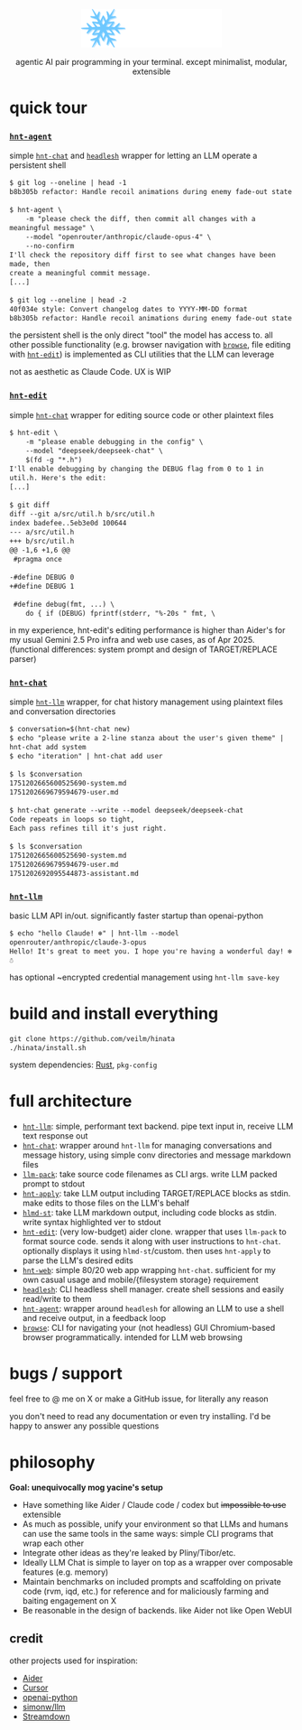 <p align="center">
<img src="https://raw.githubusercontent.com/veilm/veilm.github.io/refs/heads/master/static/hinata.png" width="250">
</p>

<p align="center">
agentic AI pair programming in your terminal. except minimalist, modular, extensible
</p>

# quick tour

### [`hnt-agent`](./hnt-agent/)
simple [`hnt-chat`](./hnt-chat/) and [`headlesh`](./headlesh/) wrapper
for letting an LLM operate a persistent shell

```
$ git log --oneline | head -1
b8b305b refactor: Handle recoil animations during enemy fade-out state

$ hnt-agent \
	-m "please check the diff, then commit all changes with a meaningful message" \
	--model "openrouter/anthropic/claude-opus-4" \
	--no-confirm
I'll check the repository diff first to see what changes have been made, then
create a meaningful commit message.
[...]

$ git log --oneline | head -2
40f034e style: Convert changelog dates to YYYY-MM-DD format
b8b305b refactor: Handle recoil animations during enemy fade-out state
```

the persistent shell is the only direct "tool" the model has access to. all
other possible functionality (e.g. browser navigation with
[`browse`](./util/browse/), file editing with
[`hnt-edit`](./hnt-edit/)) is implemented as CLI utilities that the LLM can
leverage

not as aesthetic as Claude Code. UX is WIP

### [`hnt-edit`](./hnt-edit/)
simple [`hnt-chat`](./hnt-chat/) wrapper for editing source code or other
plaintext files

```
$ hnt-edit \
	-m "please enable debugging in the config" \
	--model "deepseek/deepseek-chat" \
	$(fd -g "*.h")
I'll enable debugging by changing the DEBUG flag from 0 to 1 in util.h. Here's the edit:
[...]

$ git diff
diff --git a/src/util.h b/src/util.h
index badefee..5eb3e0d 100644
--- a/src/util.h
+++ b/src/util.h
@@ -1,6 +1,6 @@
 #pragma once
 
-#define DEBUG 0
+#define DEBUG 1
 
 #define debug(fmt, ...) \
 	do { if (DEBUG) fprintf(stderr, "%-20s " fmt, \
```

in my experience, hnt-edit's editing performance is higher than Aider's for my
usual Gemini 2.5 Pro infra and web use cases, as of Apr 2025. (functional
differences: system prompt and design of TARGET/REPLACE parser)

### [`hnt-chat`](./hnt-chat/)
simple [`hnt-llm`](./hnt-llm/) wrapper, for chat history management using
plaintext files and conversation directories
```
$ conversation=$(hnt-chat new)
$ echo "please write a 2-line stanza about the user's given theme" | hnt-chat add system
$ echo "iteration" | hnt-chat add user

$ ls $conversation
1751202665600525690-system.md
1751202669679594679-user.md

$ hnt-chat generate --write --model deepseek/deepseek-chat
Code repeats in loops so tight,
Each pass refines till it's just right.

$ ls $conversation
1751202665600525690-system.md
1751202669679594679-user.md
1751202692095544873-assistant.md
```

### [`hnt-llm`](./hnt-llm/)
basic LLM API in/out. significantly faster startup than openai-python
```
$ echo "hello Claude! ❄️" | hnt-llm --model openrouter/anthropic/claude-3-opus
Hello! It's great to meet you. I hope you're having a wonderful day! ❄️☃️
```

has optional ~encrypted credential management using `hnt-llm save-key`

# build and install everything
```
git clone https://github.com/veilm/hinata
./hinata/install.sh
```

system dependencies: [Rust](https://rustup.rs/), `pkg-config`

# full architecture
- [`hnt-llm`](./hnt-llm/): simple, performant text backend. pipe text input
in, receive LLM text response out
- [`hnt-chat`](./hnt-chat/): wrapper around `hnt-llm` for managing
conversations and message history, using simple conv directories and message
markdown files
- [`llm-pack`](./hnt-pack/): take source code filenames as CLI args. write
LLM packed prompt to stdout
- [`hnt-apply`](./hnt-apply/): take LLM output including TARGET/REPLACE
blocks as stdin. make edits to those files on the LLM's behalf
- [`hlmd-st`](./fmt/highlight/): take LLM markdown output, including
code blocks as stdin. write syntax highlighted ver to stdout
- [`hnt-edit`](./hnt-edit/): (very low-budget) aider clone. wrapper that
uses `llm-pack` to format source code. sends it along with user instructions to
`hnt-chat`. optionally displays it using `hlmd-st`/custom. then uses `hnt-apply`
to parse the LLM's desired edits
- [`hnt-web`](./web/): simple 80/20 web app wrapping `hnt-chat`.
sufficient for my own casual usage and mobile/{filesystem storage} requirement
- [`headlesh`](./headlesh/): CLI headless shell manager. create
shell sessions and easily read/write to them
- [`hnt-agent`](./hnt-agent/): wrapper around `headlesh` for allowing an LLM
to use a shell and receive output, in a feedback loop
- [`browse`](./util/browse/): CLI for navigating your (not headless)
GUI Chromium-based browser programmatically. intended for LLM web browsing

# bugs / support
feel free to @ me on X or make a GitHub issue, for literally any reason

you don't need to read any documentation or even try installing. I'd be happy to
answer any possible questions

# philosophy

**Goal: unequivocally mog yacine's setup**

- Have something like Aider / Claude code / codex but ~~impossible to use~~
extensible
- As much as possible, unify your environment so that LLMs and humans can use
the same tools in the same ways: simple CLI programs that wrap each other
- Integrate other ideas as they're leaked by Pliny/Tibor/etc.
- Ideally LLM Chat is simple to layer on top as a wrapper over composable
features (e.g. memory)
- Maintain benchmarks on included prompts and scaffolding on private code (rvm,
iqd, etc.) for reference and for maliciously farming and baiting engagement on X
- Be reasonable in the design of backends. like Aider not like Open WebUI

## credit
other projects used for inspiration:
- [Aider](https://aider.chat/)
- [Cursor](https://www.cursor.com/)
- [openai-python](https://github.com/openai/openai-python)
- [simonw/llm](https://github.com/simonw/llm)
- [Streamdown](https://github.com/day50-dev/Streamdown)
